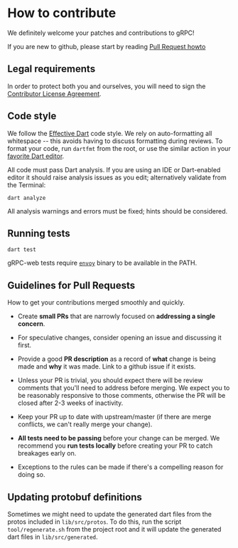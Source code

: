 # How to contribute

We definitely welcome your patches and contributions to gRPC!

If you are new to github, please start by reading [Pull Request
howto](https://help.github.com/articles/about-pull-requests/)

## Legal requirements

In order to protect both you and ourselves, you will need to sign the
[Contributor License
Agreement](https://identity.linuxfoundation.org/projects/cncf).

## Code style

We follow the [Effective
Dart](https://www.dartlang.org/guides/language/effective-dart/style) code style.
We rely on auto-formatting all whitespace -- this avoids having to discuss
formatting during reviews. To format your code, run `dartfmt` from the root, or
use the similar action in your [favorite Dart
editor](https://www.dartlang.org/tools).

All code must pass Dart analysis. If you are using an IDE or Dart-enabled editor
it should raise analysis issues as you edit; alternatively validate from the
Terminal:

```
dart analyze
```

All analysis warnings and errors must be fixed; hints should be considered.

## Running tests

```
dart test
```

gRPC-web tests require [`envoy`](
https://www.envoyproxy.io/docs/envoy/latest/start/start.html) binary to be
available in the PATH.

## Guidelines for Pull Requests

How to get your contributions merged smoothly and quickly.

- Create **small PRs** that are narrowly focused on **addressing a single
concern**.

- For speculative changes, consider opening an issue and discussing it first.

- Provide a good **PR description** as a record of **what** change is being made
and **why** it was made. Link to a github issue if it exists.

- Unless your PR is trivial, you should expect there will be review comments
that you'll need to address before merging. We expect you to be reasonably
responsive to those comments, otherwise the PR will be closed after 2-3 weeks of
inactivity.

- Keep your PR up to date with upstream/master (if there are merge conflicts, we
can't really merge your change).

- **All tests need to be passing** before your change can be merged. We
recommend you **run tests locally** before creating your PR to catch breakages
early on.

- Exceptions to the rules can be made if there's a compelling reason for doing
so.

## Updating protobuf definitions
Sometimes we might need to update the generated dart files from the protos included in `lib/src/protos`. To do this, run the script `tool/regenerate.sh` from the project root and it will update the generated dart files in `lib/src/generated`.
